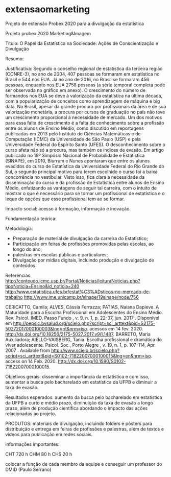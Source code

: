 # extensaomarketing
Projeto de extensão Probex 2020 para a divulgação da estatística 

Projeto probex 2020 Marketing&Imagem

Título: O Papel da Estatística na Sociedade: Ações de Conscientização e Divulgação

Resumo:

Justificativa: Segundo o conselho regional de estatística da terceira região (CONRE-3), no ano de 2004, 407 pessoas se formaram em estatística no Brasil e 544 nos EUA. Já no ano de 2016, no Brasil se formaram 456 pessoas, enquanto nos EUA 2758 pessoas (a série temporal completa pode ser observada no gráfico em anexo). O crescimento do número de formandos nos EUA se deve à valorização da estatística na última década, com a popularização de conceitos como aprendizagem de máquina e big data. No Brasil, apesar da grande procura por profissionais da área e de sua valorização monetária, a procura por cursos de graduação no país não teve um crescimento proporcional à necessidade de mercado. Um dos motivos para essa falta de crescimento é a falta de conhecimento sobre a profissão entre os alunos de Ensino Médio, como discutido em reportagens publicadas em 2013 pelo Instituto de Ciências Matemáticas e de Computação (ICMC) da Universidade de São Paulo (USP) e pela Universidade Federal do Espírito Santo (UFES). O desconhecimento sobre o curso afeta não só a procura, mas também os índices de evasão. Em artigo publicado no 19º Simpósio Nacional de Probabilidade e Estatística (SINAPE), em 2010, Biurrum e Nunes apontaram que entre os alunos evadidos do curso de Estatística da Universidade Federal do Rio Grande do Sul, o segundo principal motivo para terem escolhido o curso foi a baixa concorrência no vestibular. Visto isso, fica clara a necessidade da disseminação do curso e da profissão de Estatística entre alunos de Ensino Médio, enfatizando as vantagens de seguir tal carreira, com o intuito de mostrar o que é necessário para se tornar um profissional de estatística e o leque de opções que esse profissional tem ao se formar.

Impacto social: acesso à formação, informação e inovação.

Fundamentação teórica: 

Metodologia:
 - Preparação de material de divulgação da carreira do Estatístico;
 - Participação em feiras de profissões promovidas pelas escolas, ao longo do ano; 
 - palestras em escolas públicas e particulares;
 - Divulgação por mídias digitais, incluindo produção e divulgação de conteúdos.


Referências:
http://conteudo.icmc.usp.br/Portal/Noticias/leituraNoticias.php?tipoNoticia=Ensino&id_noticia=240
http://www.estatistica.ufes.br/estat%C3%ADsticos-no-mercado-de-trabalho
http://www.ime.unicamp.br/sinape/19sinape/node/756

CERICATTO, Camila; ALVES, Cássia Ferrazza; PATIAS, Naiana Dapieve. A Maturidade para a Escolha Profissional em Adolescentes do Ensino Médio. Rev. Psicol. IMED,  Passo Fundo ,  v. 9, n. 1, p. 22-37, jun.  2017 .   Disponível em <http://pepsic.bvsalud.org/scielo.php?script=sci_arttext&pid=S2175-50272017000100003&lng=pt&nrm=iso>. acessos em  14  fev.  2020.  http://dx.doi.org/10.18256/2175-5027.2017.v9i1.1487.
BARRETO, Maria Auxiliadora; AIELLO-VAISBERG, Tania. Escolha profissional e dramática do viver adolescente. Psicol. Soc.,  Porto Alegre ,  v. 19, n. 1, p. 107-114,  Apr.  2007 .   Available from <http://www.scielo.br/scielo.php?script=sci_arttext&pid=S0102-71822007000100015&lng=en&nrm=iso>. access on  14  Feb.  2020.  http://dx.doi.org/10.1590/S0102-71822007000100015.

Objetivos gerais: disseminar a importância da estatística e com isso, aumentar a busca pelo bacharelado em estatística da UFPB e diminuir a taxa de evasão.

Resultados esperados: aumento da busca pelo bacharelado em estatística da UFPB a curto e médio prazo, diminuição da taxa de evasão a longo prazo, além de produção científica abordando o impacto das ações relacionadas ao projeto.


PRODUTOS: materiais de divulgação, incluindo folders e pôsters para distribuição e entrega em feiras de profissões e palestras, além de textos e vídeos para publicação em redes sociais.



informações importantes:

CHT 720 h
CHM 80 h
CHS 20 h

colocar a função de cada membro da equipe e conseguir um professor do DMID (Paulo Serrano)




